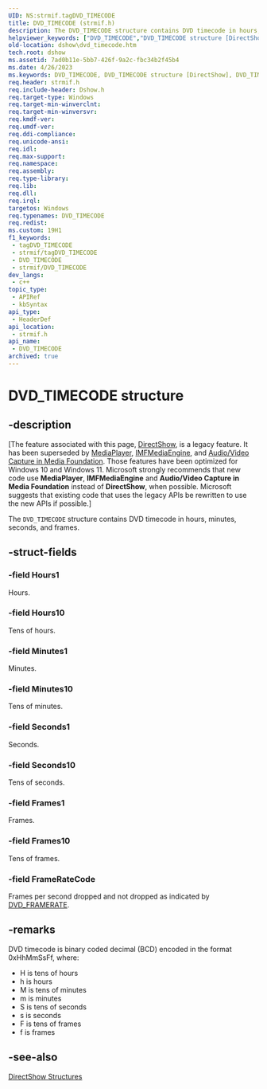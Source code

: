 ```yaml
---
UID: NS:strmif.tagDVD_TIMECODE
title: DVD_TIMECODE (strmif.h)
description: The DVD_TIMECODE structure contains DVD timecode in hours, minutes, seconds, and frames.
helpviewer_keywords: ["DVD_TIMECODE","DVD_TIMECODE structure [DirectShow]","DVD_TIMECODEStructure","dshow.dvd_timecode","strmif/DVD_TIMECODE"]
old-location: dshow\dvd_timecode.htm
tech.root: dshow
ms.assetid: 7ad0b11e-5bb7-426f-9a2c-fbc34b2f45b4
ms.date: 4/26/2023
ms.keywords: DVD_TIMECODE, DVD_TIMECODE structure [DirectShow], DVD_TIMECODEStructure, dshow.dvd_timecode, strmif/DVD_TIMECODE
req.header: strmif.h
req.include-header: Dshow.h
req.target-type: Windows
req.target-min-winverclnt: 
req.target-min-winversvr: 
req.kmdf-ver: 
req.umdf-ver: 
req.ddi-compliance: 
req.unicode-ansi: 
req.idl: 
req.max-support: 
req.namespace: 
req.assembly: 
req.type-library: 
req.lib: 
req.dll: 
req.irql: 
targetos: Windows
req.typenames: DVD_TIMECODE
req.redist: 
ms.custom: 19H1
f1_keywords:
 - tagDVD_TIMECODE
 - strmif/tagDVD_TIMECODE
 - DVD_TIMECODE
 - strmif/DVD_TIMECODE
dev_langs:
 - c++
topic_type:
 - APIRef
 - kbSyntax
api_type:
 - HeaderDef
api_location:
 - strmif.h
api_name:
 - DVD_TIMECODE
archived: true
---
```


# DVD_TIMECODE structure


## -description

\[The feature associated with this page, [DirectShow](/windows/win32/directshow/directshow), is a legacy feature. It has been superseded by [MediaPlayer](/uwp/api/Windows.Media.Playback.MediaPlayer), [IMFMediaEngine](/windows/win32/api/mfmediaengine/nn-mfmediaengine-imfmediaengine), and [Audio/Video Capture in Media Foundation](/windows/win32/medfound/audio-video-capture-in-media-foundation). Those features have been optimized for Windows 10 and Windows 11. Microsoft strongly recommends that new code use **MediaPlayer**, **IMFMediaEngine** and **Audio/Video Capture in Media Foundation** instead of **DirectShow**, when possible. Microsoft suggests that existing code that uses the legacy APIs be rewritten to use the new APIs if possible.\]

The <code>DVD_TIMECODE</code> structure contains DVD timecode in hours, minutes, seconds, and frames.

## -struct-fields

### -field Hours1

Hours.

### -field Hours10

Tens of hours.

### -field Minutes1

Minutes.

### -field Minutes10

Tens of minutes.

### -field Seconds1

Seconds.

### -field Seconds10

Tens of seconds.

### -field Frames1

Frames.

### -field Frames10

Tens of frames.

### -field FrameRateCode

Frames per second dropped and not dropped as indicated by [DVD_FRAMERATE](/windows/desktop/api/strmif/ne-strmif-dvd_framerate).

## -remarks

DVD timecode is binary coded decimal (BCD) encoded in the format 0xHhMmSsFf, where:

<ul>
<li>H is tens of hours</li>
<li>h is hours</li>
<li>M is tens of minutes</li>
<li>m is minutes</li>
<li>S is tens of seconds</li>
<li>s is seconds</li>
<li>F is tens of frames</li>
<li>f is frames</li>
</ul>

## -see-also

<a href="/windows/desktop/DirectShow/directshow-structures">DirectShow Structures</a>